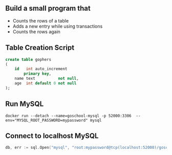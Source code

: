 ## Build a small program that

- Counts the rows of a table
- Adds a new entry while using transactions
- Counts the rows again

## Table Creation Script

```sql
create table gophers
(
    id   int auto_increment
        primary key,
    name text          not null,
    age  int default 0 not null
);

```

## Run MySQL

`docker run --detach --name=goschool-mysql -p 52000:3306  --env="MYSQL_ROOT_PASSWORD=mypassword" mysql`

## Connect to localhost MySQL

```go
db, err := sql.Open("mysql", "root:mypassword@tcp(localhost:52000)/goschool")
```